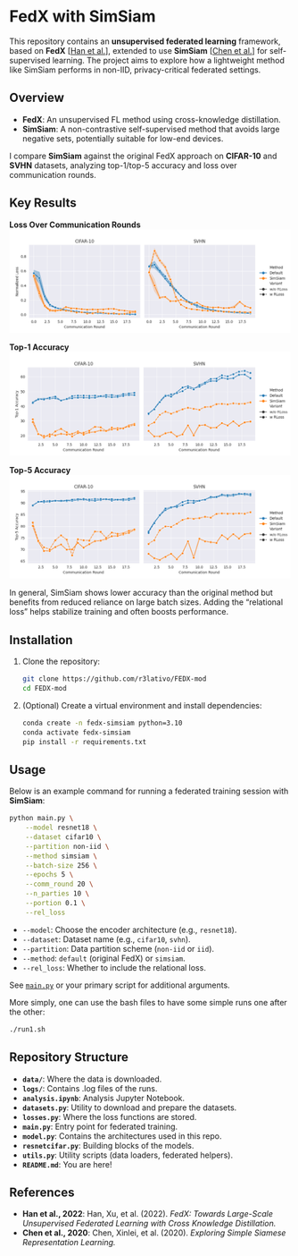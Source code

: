
# FedX with SimSiam

This repository contains an **unsupervised federated learning** framework, based on **FedX** \[[Han et al.\]](#han2022fedx), extended to use **SimSiam** \[[Chen et al.\]](#chen2020simsiam) for self-supervised learning. The project aims to explore how a lightweight method like SimSiam performs in non-IID, privacy-critical federated settings.

## Overview

- **FedX**: An unsupervised FL method using cross-knowledge distillation.  
- **SimSiam**: A non-contrastive self-supervised method that avoids large negative sets, potentially suitable for low-end devices.

I compare **SimSiam** against the original FedX approach on **CIFAR-10** and **SVHN** datasets, analyzing top-1/top-5 accuracy and loss over communication rounds.

## Key Results

**Loss Over Communication Rounds**  
![Loss Over Communication Rounds](figure/loss.png)

**Top-1 Accuracy**  
![Top-1 Accuracy](figure/top-1.png)

**Top-5 Accuracy**  
![Top-5 Accuracy](figure/top-5.png)

In general, SimSiam shows lower accuracy than the original method but benefits from reduced reliance on large batch sizes. Adding the “relational loss” helps stabilize training and often boosts performance.

## Installation

1. Clone the repository:
   ```bash
   git clone https://github.com/r3lativo/FEDX-mod
   cd FEDX-mod
   ```
2. (Optional) Create a virtual environment and install dependencies:
   ```bash
   conda create -n fedx-simsiam python=3.10
   conda activate fedx-simsiam
   pip install -r requirements.txt
   ```

## Usage

Below is an example command for running a federated training session with **SimSiam**:
```bash
python main.py \
    --model resnet18 \
    --dataset cifar10 \
    --partition non-iid \
    --method simsiam \
    --batch-size 256 \
    --epochs 5 \
    --comm_round 20 \
    --n_parties 10 \
    --portion 0.1 \
    --rel_loss
```
- `--model`: Choose the encoder architecture (e.g., `resnet18`).  
- `--dataset`: Dataset name (e.g., `cifar10`, `svhn`).  
- `--partition`: Data partition scheme (`non-iid` or `iid`).  
- `--method`: `default` (original FedX) or `simsiam`.  
- `--rel_loss`: Whether to include the relational loss.  

See [`main.py`](./main.py) or your primary script for additional arguments.

More simply, one can use the bash files to have some simple runs one after the other:

```bash
./run1.sh
```

## Repository Structure

- **`data/`**: Where the data is downloaded.
- **`logs/`**: Contains .log files of the runs.
- **`analysis.ipynb`**: Analysis Jupyter Notebook.  
- **`datasets.py`**: Utility to download and prepare the datasets.  
- **`losses.py`**: Where the loss functions are stored.  
- **`main.py`**: Entry point for federated training.  
- **`model.py`**: Contains the architectures used in this repo.  
- **`resnetcifar.py`**: Building blocks of the models.  
- **`utils.py`**: Utility scripts (data loaders, federated helpers).
- **`README.md`**: You are here!

## References

- <a name="han2022fedx"></a> **Han et al., 2022**: Han, Xu, et al. (2022). *FedX: Towards Large-Scale Unsupervised Federated Learning with Cross Knowledge Distillation.*  
- <a name="chen2020simsiam"></a> **Chen et al., 2020**: Chen, Xinlei, et al. (2020). *Exploring Simple Siamese Representation Learning.*  